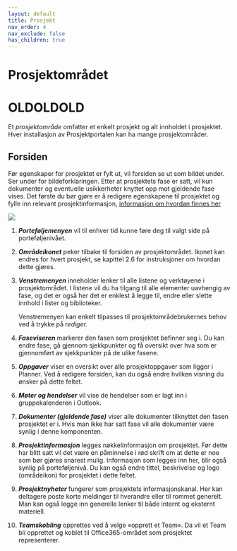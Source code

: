 ```yaml
---
layout: default
title: Prosjekt
nav_order: 4
nav_exclude: false
has_children: true
---
```


# Prosjektområdet
# OLDOLDOLD
Et *prosjektområde* omfatter et enkelt prosjekt og alt innholdet i prosjektet. Hver installasjon av Prosjektportalen kan ha mange
prosjektområder.

## Forsiden

Før egenskaper for prosjektet er fylt ut, vil forsiden se ut som bildet under. Ser under for bildeforklaringen. Etter at prosjektets fase er satt, vil kun dokumenter og eventuelle usikkerheter knyttet opp mot gjeldende fase vises. Det første du bør gjøre er å redigere egenskapene til prosjektet og fylle inn relevant prosjektinformasjon, [informasjon om hvordan finnes her](4.2%20Prosjektegenskaper%20og%20fasesetting.html)

![](./media/image44.png)

1.  ***Porteføljemenyen*** vil til enhver tid kunne føre deg til valgt side på porteføljenivået.

2.  ***Områdeikonet*** peker tilbake til forsiden av prosjektområdet. Ikonet kan endres for hvert prosjekt, se kapittel 2.6 for instruksjoner om hvordan dette gjøres.

3.  ***Venstremenyen*** inneholder lenker til alle listene og verktøyene i prosjektområdet. I listene vil du ha tilgang til alle elementer uavhengig av fase, og det er også her det er enklest å legge til, endre eller slette innhold i lister og biblioteker.

    Venstremenyen kan enkelt tilpasses til prosjektområdebrukernes behov ved å trykke på *rediger.*

4.  ***Faseviseren*** markerer den fasen som prosjektet befinner seg i. Du kan endre fase, gå gjennom sjekkpunkter og få oversikt over hva som er gjennomført av sjekkpunkter på de ulike fasene.

5.  ***Oppgaver*** viser en oversikt over alle prosjektoppgaver som ligger i Planner. Ved å redigere forsiden, kan du også endre hvilken visning du ønsker på dette feltet.

6.  ***Møter og hendelser*** vil vise de hendelser som er lagt inn i gruppekalenderen i Outlook.

7.  ***Dokumenter (gjeldende fase)*** viser alle dokumenter tilknyttet den fasen prosjektet er i. Hvis man ikke har satt fase vil alle dokumenter være synlig i denne komponenten.

8.  ***Prosjektinformasjon*** legges nøkkelinformasjon om prosjektet. Før dette har blitt satt vil det være en påminnelse i rød skrift om at dette er noe som bør gjøres snarest mulig. Informasjon som legges inn her, blir også synlig på porteføljenivå. Du kan også endre tittel, beskrivelse og logo (områdeikon) for prosjektet i dette feltet.

9.  ***Prosjektnyheter*** fungerer som prosjektets informasjonskanal. Her kan deltagere poste korte meldinger til hverandre eller til rommet generelt. Man kan også legge inn generelle lenker til både internt og eksternt materiell.

10. ***Teamskobling*** opprettes ved å velge «opprett et Team». Da vil et Team bli opprettet og koblet til Office365-området som prosjektet representerer.



